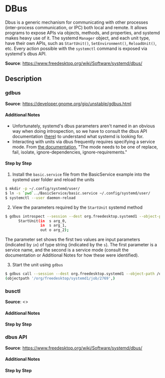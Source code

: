 # DBus

Dbus is a generic mechanism for communicating with other processes (inter-process communication, or IPC) both local and remote. It allows programs to expose APIs via objects, methods, and properties, and systemd makes heavy use of it. The systemd `Manager` object, and each unit type, have their own APIs, such as `StartUnit()`, `SetEnvironment()`, `ReloadUnit()`, etc. Every action possible with the `systemctl` command is exposed via systemd's dbus API.

**Source**: <https://www.freedesktop.org/wiki/Software/systemd/dbus/>

## Description

### gdbus

**Source**: <https://developer.gnome.org/gio/unstable/gdbus.html>

#### Additional Notes

* Unfortunately, systemd's dbus parameters aren't named in an obvious way when doing introspection, so we have to consult the dbus API documentation ([here](https://www.freedesktop.org/wiki/Software/systemd/dbus/)) to understand what systemd is looking for.
* Interacting with units via dbus frequently requires specifying a service mode. From [the documentation](https://www.freedesktop.org/wiki/Software/systemd/dbus/), "The mode needs to be one of replace, fail, isolate, ignore-dependencies, ignore-requirements."

#### Step by Step

1. Install the `basic.service` file from the BasicService example into the systemd user folder and reload the units

```sh
$ mkdir -p ~/.config/systemd/user/
$ ln -s `pwd`../BasicService/basic.service ~/.config/systemd/user/
$ systemctl --user daemon-reload
```

2. View the parameters required by the `StartUnit` systemd method

```sh
$ gdbus introspect --session --dest org.freedesktop.systemd1 --object-path /org/freedesktop/systemd1 | grep 'StartUnit(' -A2
      StartUnit(in  s arg_0,
                in  s arg_1,
                out o arg_2);
```

The parameter set shows the first two values are input parameters (indicated by `in`) of type string (indicated by the `s`). The first parameter is a service name, and the second is a service mode (consult the documentation or Additional Notes for how these were identified).

3. Start the unit using `gdbus`

```sh
$ gdbus call --session --dest org.freedesktop.systemd1 --object-path /org/freedesktop/systemd1 --method org.freedesktop.systemd1.Manager.StartUnit basic.service fail
(objectpath '/org/freedesktop/systemd1/job/2769',)
```

### busctl

**Source**: <>

#### Additional Notes

#### Step by Step

### dbus API

**Source**: <https://www.freedesktop.org/wiki/Software/systemd/dbus/>

#### Additional Notes

#### Step by Step
